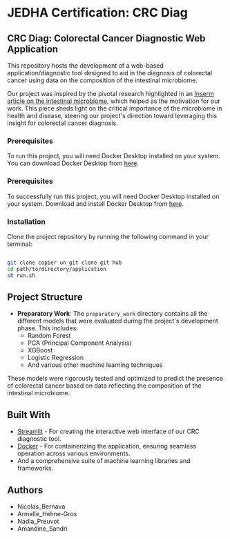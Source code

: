 # JEDHA Certification: CRC Diag

## CRC Diag: Colorectal Cancer Diagnostic Web Application

This repository hosts the development of a web-based application/diagnostic tool designed to aid in the diagnosis of colorectal cancer using data on the composition of the intestinal microbiome.

Our project was inspired by the pivotal research highlighted in an [Inserm article on the intestinal microbiome](https://www.inserm.fr/dossier/microbiote-intestinal-flore-intestinale/#a-chacun-son-microbiote), which helped as the motivation for our work. This piece sheds light on the critical importance of the microbiome in health and disease, steering our project's direction toward leveraging this insight for colorectal cancer diagnosis.

### Prerequisites
To run this project, you will need Docker Desktop installed on your system. You can download Docker Desktop from [here](https://www.docker.com/products/docker-desktop).


### Prerequisites
To successfully run this project, you will need Docker Desktop installed on your system. Download and install Docker Desktop from [here](https://www.docker.com/products/docker-desktop).

### Installation

Clone the project repository by running the following command in your terminal:

```bash

git clone copier un git clone git hub
cd path/to/directory/application
sh run.sh
```

## Project Structure

- **Preparatory Work**: The `preparatory_work` directory contains all the different models that were evaluated during the project's development phase. This includes:
  - Random Forest
  - PCA (Principal Component Analysis)
  - XGBoost
  - Logistic Regression
  - And various other machine learning techniques
  
These models were rigorously tested and optimized to predict the presence of colorectal cancer based on data reflecting the composition of the intestinal microbiome.

## Built With

- [Streamlit](https://streamlit.io) - For creating the interactive web interface of our CRC diagnostic tool.
- [Docker](https://www.docker.com) - For containerizing the application, ensuring seamless operation across various environments.
- And a comprehensive suite of machine learning libraries and frameworks.

## Authors

- Nicolas_Bernava
- Armelle_Helme-Gros
- Nadia_Preuvot
- Amandine_Sandri




